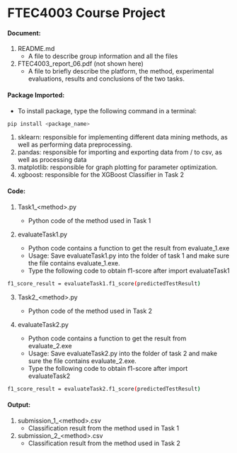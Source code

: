 # FTEC4003 Course Project 
#### Document:
1. README.md
	- A file to describe group information and all the files
2. FTEC4003_report_06.pdf (not shown here)
	- A file to briefly describe the platform, the method, experimental evaluations, results and conclusions of the two tasks. 

#### Package Imported:
- To install package, type the following command in a terminal:
```bash
pip install <package_name>
```
1. sklearn: responsible for implementing different data mining methods, as well as performing data preprocessing.
2. pandas: responsible for importing and exporting data from / to csv, as well as processing data
3. matplotlib: responsible for graph plotting for parameter optimization.
4. xgboost: responsible for the XGBoost Classifier in Task 2

#### Code:
1. Task1_\<method\>.py
	- Python code of the method used in Task 1

2. evaluateTask1.py
	- Python code contains a function to get the result from evaluate_1.exe
	- Usage: Save evaluateTask1.py into the folder of task 1 and make sure the file contains evaluate_1.exe.
	- Type the following code to obtain f1-score after import evaluateTask1
```bash
f1_score_result = evaluateTask1.f1_score(predictedTestResult)
```

3. Task2_\<method\>.py
	- Python code of the method used in Task 2

4. evaluateTask2.py
	- Python code contains a function to get the result from evaluate_2.exe
	- Usage: Save evaluateTask2.py into the folder of task 2 and make sure the file contains evaluate_2.exe.
	- Type the following code to obtain f1-score after import evaluateTask2
```bash
f1_score_result = evaluateTask2.f1_score(predictedTestResult)
```

#### Output:
1. submission_1_\<method\>.csv
	- Classification result from the method used in Task 1
2. submission_2_\<method\>.csv
	- Classification result from the method used in Task 2
